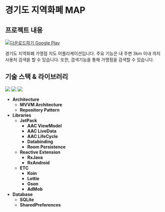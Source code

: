 # 경기도 지역화폐 MAP

## 프로젝트 내용
<a href='https://play.google.com/store/apps/details?id=kr.ac.hansung.localcurrency&pcampaignid=pcampaignidMKT-Other-global-all-co-prtnr-py-PartBadge-Mar2515-1'><img alt='다운로드하기 Google Play' src='https://play.google.com/intl/en_us/badges/static/images/badges/ko_badge_web_generic.png'/></a>

경기도 지역화폐 가맹점 지도 어플리케이션입니다.
주요 기능은 내 주변 3km 이내 까지 사용처 검색을 할 수 있습니다.
또한, 검색기능을 통해 가맹점을 검색할 수 있습니다.


## 기술 스택 & 라이브러리

<p align="left">
	<a href="https://kotlinlang.org/"><img src="https://img.shields.io/badge/kotlin-1.3.71-blue"/></a>
	<a href="https://developer.android.com/studio"><img src="https://img.shields.io/badge/android%20studio-4.0-brightgreen"/></a>
	<a href="https://developer.android.com/studio/releases/platforms"><img src="https://img.shields.io/badge/android%20SDK-23%2B-green"/></a>
</p>

* **Architecture**
  * **MVVM Architecture**
  * **Repository Pattern**
* **Libraries**
  * **JetPack**
    * **AAC ViewModel**
    * **AAC LiveData**
    * **AAC LifeCycle**
    * **Databinding**
    * **Room Persistence**
  * **Reactive Extension**
    * **RxJava**
    * **RxAndroid**
  * **ETC**
    * **Koin**
    * **Lottie**
    * **Gson**
    * **AdMob**
* **Database**
    * **SQLite**
    * **SharedPreferences**